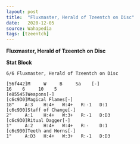 ```yaml
---
layout: post
title:  "Fluxmaster, Herald of Tzeentch on Disc"
date:   2020-12-05
source: Wahapedia
tags: [tzeentch]
---
```


**Fluxmaster, Herald of Tzeentch on Disc**

**Stat Block**
```
6/6 Fluxmaster, Herald of Tzeentch on Disc
```

```
[56f442]M     W     B     Sa    [-]
16    6     10    5     
[e85545]Weapons[-]
[c6c930]Magical Flames[-]
18"    A:3    H:4+   W:4+   R:-1   D:1   
[c6c930]Staff of Change[-]
2"     A:1    H:4+   W:3+   R:-1   D:D3  
[c6c930]Ritual Dagger[-]
1"     A:2    H:4+   W:4+   R:-    D:1   
[c6c930]Teeth and Horns[-]
1"     A:D3   H:4+   W:3+   R:-1   D:D3  
```


